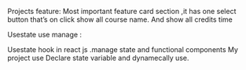 Projects feature:
Most important feature card section ,it has one select button that’s  on click show all course name.
And show all credits time  
                                              
 Usestate use manage :
   
Usestate hook in react js .manage state and functional components
 My project use Declare state variable and dynamecally use.
